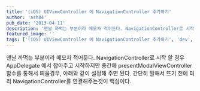 ```yaml
---
title: '(iOS) UIViewController 에 NavigationController 추가하기'
author: 'ash84'
pub_date: '2013-04-11'
description: '맨날 까먹는 부분이라 메모차 적어둔다. NavigationController로 시작 할 경우 AppDelegate 에서 잡아주고 시작하지만 중간에 presentModalViewController 함수를 통해서 띄울경우, 아래와 같이 설정해 주면 된다. 간단히 말해서 뜨기 전에'
featured_image: ''
tags: ['(iOS) UIViewController 에 NavigationController 추가하기', 'dev', 'IOS', 'NavigationController', 'UIViewController']
---
```



<span style="font-size: 11pt;"></span><span style="font-size: 11pt;"></span><span style="font-size: 11pt;">맨날 까먹는 부분이라 메모차 적어둔다. NavigationController로 시작 할 경우 AppDelegate 에서 잡아주고 시작하지만 중간에 presentModalViewController 함수를 통해서 띄울경우,</span><span style="font-size: 11pt;"> 아래와 같이 설정해 주면 된다. 간단히 말해서 뜨기 전에 미리 NavigationController를 연결해주는것이 핵심이다. </span>

<script src="https://gist.github.com/AhnSeongHyun/5361735.js"></script>



